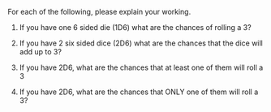 For each of the following, please explain your working.

1. If you have one 6 sided die (1D6) what are the chances of rolling a 3?

2. If you have 2 six sided dice (2D6) what are the chances that the dice will add up to 3?

3. If you have 2D6, what are the chances that at least one of them will roll a 3

4. If you have 2D6, what are the chances that ONLY one of them will roll a 3?